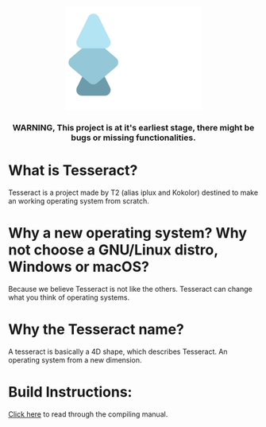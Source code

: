 <p align="center">
    <img src="Logo.png" alt="Logo" width="275"/>
</p>

<h3 align="center"><strong>WARNING, This project is at it's earliest stage, there might be bugs or missing functionalities.</strong></h3>

# What is Tesseract?
Tesseract is a project made by T2 (alias iplux and Kokolor) destined to make an working operating system from scratch.

# Why a new operating system? Why not choose a GNU/Linux distro, Windows or macOS?
Because we believe Tesseract is not like the others. Tesseract can change what you think of operating systems.

# Why the Tesseract name?
A tesseract is basically a 4D shape, which describes Tesseract. An operating system from a new dimension.

# Build Instructions: 
[Click here](/Documentation/BUILD.md) to read through the compiling manual.

